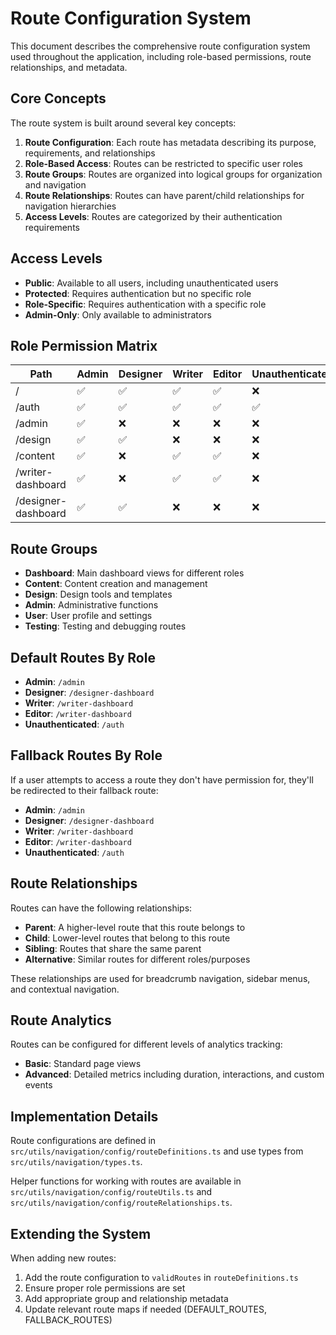 
# Route Configuration System

This document describes the comprehensive route configuration system used throughout the application, including role-based permissions, route relationships, and metadata.

## Core Concepts

The route system is built around several key concepts:

1. **Route Configuration**: Each route has metadata describing its purpose, requirements, and relationships
2. **Role-Based Access**: Routes can be restricted to specific user roles
3. **Route Groups**: Routes are organized into logical groups for organization and navigation
4. **Route Relationships**: Routes can have parent/child relationships for navigation hierarchies
5. **Access Levels**: Routes are categorized by their authentication requirements

## Access Levels

- **Public**: Available to all users, including unauthenticated users
- **Protected**: Requires authentication but no specific role
- **Role-Specific**: Requires authentication with a specific role
- **Admin-Only**: Only available to administrators

## Role Permission Matrix

| Path | Admin | Designer | Writer | Editor | Unauthenticated |
|------|-------|----------|--------|--------|----------------|
| /    | ✅    | ✅       | ✅     | ✅     | ❌             |
| /auth | ✅    | ✅       | ✅     | ✅     | ✅             |
| /admin | ✅    | ❌       | ❌     | ❌     | ❌             |
| /design | ✅    | ✅       | ❌     | ❌     | ❌             |
| /content | ✅    | ❌       | ✅     | ✅     | ❌             |
| /writer-dashboard | ✅    | ❌       | ✅     | ✅     | ❌             |
| /designer-dashboard | ✅    | ✅       | ❌     | ❌     | ❌             |

## Route Groups

- **Dashboard**: Main dashboard views for different roles
- **Content**: Content creation and management
- **Design**: Design tools and templates
- **Admin**: Administrative functions
- **User**: User profile and settings
- **Testing**: Testing and debugging routes

## Default Routes By Role

- **Admin**: `/admin`
- **Designer**: `/designer-dashboard`
- **Writer**: `/writer-dashboard`
- **Editor**: `/writer-dashboard`
- **Unauthenticated**: `/auth`

## Fallback Routes By Role

If a user attempts to access a route they don't have permission for, they'll be redirected to their fallback route:

- **Admin**: `/admin`
- **Designer**: `/designer-dashboard`
- **Writer**: `/writer-dashboard`
- **Editor**: `/writer-dashboard`
- **Unauthenticated**: `/auth`

## Route Relationships

Routes can have the following relationships:

- **Parent**: A higher-level route that this route belongs to
- **Child**: Lower-level routes that belong to this route
- **Sibling**: Routes that share the same parent
- **Alternative**: Similar routes for different roles/purposes

These relationships are used for breadcrumb navigation, sidebar menus, and contextual navigation.

## Route Analytics

Routes can be configured for different levels of analytics tracking:

- **Basic**: Standard page views
- **Advanced**: Detailed metrics including duration, interactions, and custom events

## Implementation Details

Route configurations are defined in `src/utils/navigation/config/routeDefinitions.ts` and use types from `src/utils/navigation/types.ts`.

Helper functions for working with routes are available in `src/utils/navigation/config/routeUtils.ts` and `src/utils/navigation/config/routeRelationships.ts`.

## Extending the System

When adding new routes:

1. Add the route configuration to `validRoutes` in `routeDefinitions.ts`
2. Ensure proper role permissions are set
3. Add appropriate group and relationship metadata
4. Update relevant route maps if needed (DEFAULT_ROUTES, FALLBACK_ROUTES)

